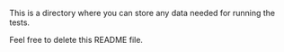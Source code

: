 This is a directory where you can store any data needed for running the tests.

Feel free to delete this README file.
